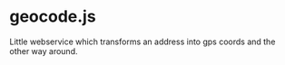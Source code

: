 # geocode.js
Little webservice which transforms an address into gps coords and the other way around. 
